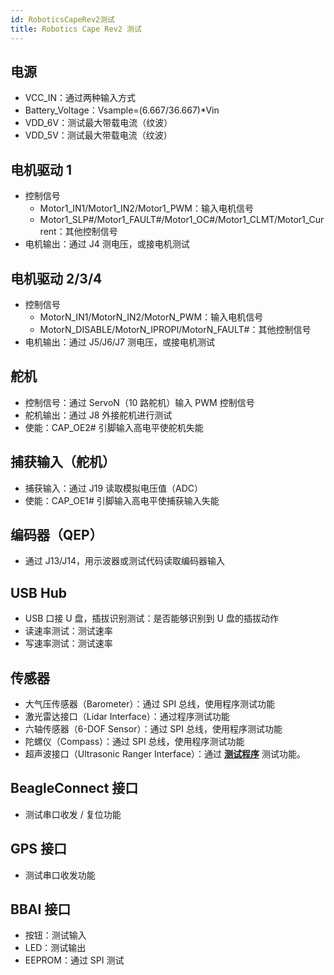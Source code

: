```yaml
---
id: RoboticsCapeRev2测试
title: Robotics Cape Rev2 测试
---
```


## 电源

- VCC_IN：通过两种输入方式
- Battery_Voltage：Vsample=(6.667/36.667)\*Vin
- VDD_6V：测试最大带载电流（纹波）
- VDD_5V：测试最大带载电流（纹波）

## 电机驱动 1

- 控制信号
  - Motor1_IN1/Motor1_IN2/Motor1_PWM：输入电机信号
  - Motor1_SLP#/Motor1_FAULT#/Motor1_OC#/Motor1_CLMT/Motor1_Current：其他控制信号
- 电机输出：通过 J4 测电压，或接电机测试

## 电机驱动 2/3/4

- 控制信号
  - MotorN_IN1/MotorN_IN2/MotorN_PWM：输入电机信号
  - MotorN_DISABLE/MotorN_IPROPI/MotorN_FAULT#：其他控制信号
- 电机输出：通过 J5/J6/J7 测电压，或接电机测试

## 舵机

- 控制信号：通过 ServoN（10 路舵机）输入 PWM 控制信号
- 舵机输出：通过 J8 外接舵机进行测试
- 使能：CAP_OE2# 引脚输入高电平使舵机失能

## 捕获输入（舵机）

- 捕获输入：通过 J19 读取模拟电压值（ADC）
- 使能：CAP_OE1# 引脚输入高电平使捕获输入失能

## 编码器（QEP）

- 通过 J13/J14，用示波器或测试代码读取编码器输入

## USB Hub

- USB 口接 U 盘，插拔识别测试：是否能够识别到 U 盘的插拔动作
- 读速率测试：测试速率
- 写速率测试：测试速率

## 传感器

- 大气压传感器（Barometer）：通过 SPI 总线，使用程序测试功能
- 激光雷达接口（Lidar Interface）：通过程序测试功能
- 六轴传感器（6-DOF Sensor）：通过 SPI 总线，使用程序测试功能
- 陀螺仪（Compass）：通过 SPI 总线，使用程序测试功能
- 超声波接口（Ultrasonic Ranger Interface）：通过 [**测试程序**](https://wiki.seeedstudio.com/Grove-Ultrasonic_Ranger/) 测试功能。

## BeagleConnect 接口

- 测试串口收发 / 复位功能

## GPS 接口

- 测试串口收发功能

## BBAI 接口

- 按钮：测试输入
- LED：测试输出
- EEPROM：通过 SPI 测试
